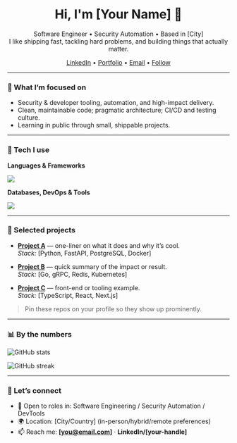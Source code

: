 <!-- Profile README -->

<h1 align="center">Hi, I'm [Your Name] 👋</h1>
<p align="center">
  Software Engineer • Security Automation • Based in [City]
  <br/>
  I like shipping fast, tackling hard problems, and building things that actually matter.
</p>

<p align="center">
  <a href="https://www.linkedin.com/in/[your-handle]">LinkedIn</a> •
  <a href="https://[your-portfolio]">Portfolio</a> •
  <a href="mailto:[you@email.com]">Email</a> •
  <a href="https://github.com/[your-username]?tab=followers">Follow</a>
</p>

---

### 🚀 What I’m focused on
- Security & developer tooling, automation, and high-impact delivery.
- Clean, maintainable code; pragmatic architecture; CI/CD and testing culture.
- Learning in public through small, shippable projects.

---

### 🧰 Tech I use
<!-- Tip: keep only what you actually use. Add/remove icons by editing the comma-separated list. -->

**Languages & Frameworks**
<p>
  <img src="https://skillicons.dev/icons?i=py,go,js,ts,react,nextjs,nodejs,express,django,flask,fastapi,java,cs,rust,html,css,tailwind" />
</p>

**Databases, DevOps & Tools**
<p>
  <img src="https://skillicons.dev/icons?i=postgres,mysql,mongodb,redis,sqlite,docker,kubernetes,git,github,githubactions,linux,aws,gcp,azure,terraform,nginx,postman,pytest,jest,playwright" />
</p>

<!-- If you prefer shields:
[![Python](https://img.shields.io/badge/Python-3776AB?logo=python&logoColor=white)]()
[![Go](https://img.shields.io/badge/Go-00ADD8?logo=go&logoColor=white)]()
[![TypeScript](https://img.shields.io/badge/TypeScript-3178C6?logo=typescript&logoColor=white)]()
[![React](https://img.shields.io/badge/React-20232a?logo=react&logoColor=61DAFB)]()
[![PostgreSQL](https://img.shields.io/badge/PostgreSQL-4169E1?logo=postgresql&logoColor=white)]()
[![Docker](https://img.shields.io/badge/Docker-2496ED?logo=docker&logoColor=white)]()
[![Kubernetes](https://img.shields.io/badge/Kubernetes-326CE5?logo=kubernetes&logoColor=white)]()
-->

---

### 🧩 Selected projects
- **[Project A](https://github.com/[you]/project-a)** — one-liner on what it does and why it’s cool.  
  _Stack:_ [Python, FastAPI, PostgreSQL, Docker]

- **[Project B](https://github.com/[you]/project-b)** — quick summary of the impact or result.  
  _Stack:_ [Go, gRPC, Redis, Kubernetes]

- **[Project C](https://github.com/[you]/project-c)** — front-end or tooling example.  
  _Stack:_ [TypeScript, React, Next.js]

> Pin these repos on your profile so they show up prominently.

---

### 📊 By the numbers
<p>
  <img src="https://github-readme-stats.vercel.app/api?username=[your-username]&show_icons=true" alt="GitHub stats" />
</p>
<p>
  <img src="https://github-readme-streak-stats.herokuapp.com?user=[your-username]" alt="GitHub streak" />
</p>

---

### 🤝 Let’s connect
- 💬 Open to roles in: Software Engineering / Security Automation / DevTools
- 🌍 Location: [City/Country] (in-person/hybrid/remote preferences)
- 📫 Reach me: **[you@email.com]** · **LinkedIn/[your-handle]**

<!--
Housekeeping:
- Create a public repo named exactly your username.
- Add this README.md to that repo.
- Pin your top projects (Settings → Repositories → Pin).
- Keep the “Tech I use” section truthful—delete anything you don’t use.
-->
